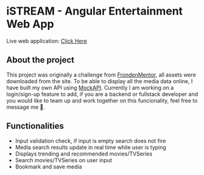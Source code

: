 # iSTREAM - Angular Entertainment Web App
Live web application: <a href="https://phenomenal-kulfi-f493f3.netlify.app/">Click Here</a></p>

## About the project
This project was originally a challenge from <a href="https://www.frontendmentor.io/">FrondenMentor</a>, all assets were downloaded from the site. To be able to display all the media data online, I have built my own API using <a href="https://mockapi.io/">MockAPI</a>. Currently I am working on a login/sign-up feature to add, if you are a backend or fullstack developer and you would like to team up and work together on this funcionality, feel free to message me 🤙.

## Functionalities
<ul>
    <li>Input validation check, if input is empty search does not fire</li>
    <li>Media search results update in real time while user is typing</li>
    <li>Displays trending and recommended movies/TVSeries</li>
    <li>Search movies/TVSeries on user input</li>
    <li>Bookmark and save media</li>
</ul>